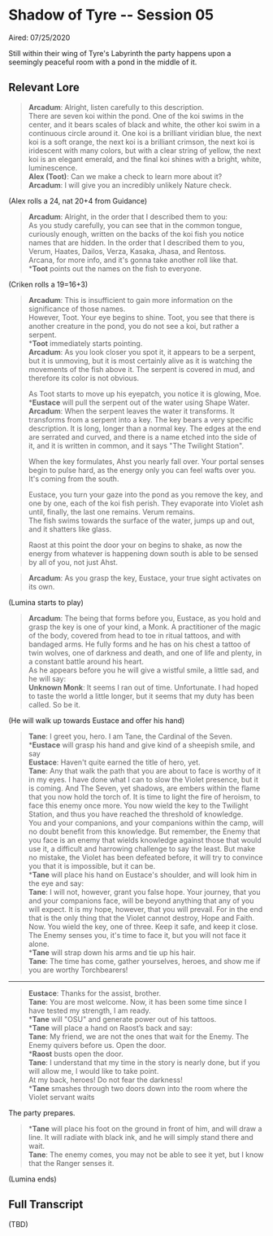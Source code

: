# Shadow of Tyre -- Session 05

Aired: 07/25/2020

Still within their wing of Tyre's Labyrinth the party happens upon a seemingly peaceful room with a pond in the middle of it.

## Relevant Lore

> **Arcadum**: Alright, listen carefully to this description.<br>
There are seven koi within the pond. One of the koi swims in the center, and it bears scales of black and white, the other koi swim in a continuous circle around it. One koi is a brilliant viridian blue, the next koi is a soft orange, the next koi is a brilliant crimson, the next koi is iridescent with many colors, but with a clear string of yellow, the next koi is an elegant emerald, and the final koi shines with a bright, white, luminescence.<br>
**Alex (Toot)**: Can we make a check to learn more about it?<br>
**Arcadum**: I will give you an incredibly unlikely Nature check.

(Alex rolls a 24, nat 20+4 from Guidance)

> **Arcadum**: Alright, in the order that I described them to you:<br>
As you study carefully, you can see that in the common tongue, curiously enough, written on the backs of the koi fish you notice names that are hidden. In the order that I described them to you, Verum, Haates, Dailos, Verza, Kasaka, Jhasa, and Rentoss.<br>
Arcana, for more info, and it's gonna take another roll like that.<br>
***Toot** points out the names on the fish to everyone.

(Criken rolls a 19=16+3)

> **Arcadum**: This is insufficient to gain more information on the significance of those names.<br>
However, Toot. Your eye begins to shine. Toot, you see that there is another creature in the pond, you do not see a koi, but rather a serpent.<br>
***Toot** immediately starts pointing.<br>
**Arcadum**: As you look closer you spot it, it appears to be a serpent, but it is unmoving, but it is most certainly alive as it is watching the movements of the fish above it. The serpent is covered in mud, and therefore its color is not obvious.
>
> As Toot starts to move up his eyepatch, you notice it is glowing, Moe.<br>
***Eustace** will pull the serpent out of the water using Shape Water.<br>
**Arcadum**: When the serpent leaves the water it transforms. It transforms from a serpent into a key. The key bears a very specific description. It is long, longer than a normal key. The edges at the end are serrated and curved, and there is a name etched into the side of it, and it is written in common, and it says "The Twilight Station".
>
> When the key formulates, Ahst you nearly fall over. Your portal senses begin to pulse hard, as the energy only you can feel wafts over you. It's coming from the south.
>
> Eustace, you turn your gaze into the pond as you remove the key, and one by one, each of the koi fish perish. They evaporate into Violet ash until, finally, the last one remains. Verum remains.<br>
The fish swims towards the surface of the water, jumps up and out, and it shatters like glass.
>
> Raost at this point the door your on begins to shake, as now the energy from whatever is happening down south is able to be sensed by all of you, not just Ahst.

> **Arcadum**: As you grasp the key, Eustace, your true sight activates on its own.

(Lumina starts to play)

> **Arcadum**: The being that forms before you, Eustace, as you hold and grasp the key is one of your kind, a Monk. A practitioner of the magic of the body, covered from head to toe in ritual tattoos, and with bandaged arms. He fully forms and he has on his chest a tattoo of twin wolves, one of darkness and death, and one of life and plenty, in a constant battle around his heart.<br>
As he appears before you he will give a wistful smile, a little sad, and he will say:<br>
> **Unknown Monk**: It seems I ran out of time. Unfortunate. I had hoped to taste the world a little longer, but it seems that my duty has been called. So be it.

(He will walk up towards Eustace and offer his hand)

> **Tane**: I greet you, hero. I am Tane, the Cardinal of the Seven.
***Eustace** will grasp his hand and give kind of a sheepish smile, and say<br>
**Eustace**: Haven't quite earned the title of hero, yet.<br>
**Tane**: Any that walk the path that you are about to face is worthy of it in my eyes. I have done what I can to slow the Violet presence, but it is coming. And The Seven, yet shadows, are embers within the flame that you now hold the torch of. It is time to light the fire of heroism, to face this enemy once more. You now wield the key to the Twilight Station, and thus you have reached the threshold of knowledge.<br>
You and your companions, and your companions within the camp, will no doubt benefit from this knowledge. But remember, the Enemy that you face is an enemy that wields knowledge against those that would use it, a difficult and harrowing challenge to say the least. But make no mistake, the Violet has been defeated before, it will try to convince you that it is impossible, but it can be.<br>
***Tane** will place his hand on Eustace's shoulder, and will look him in the eye and say:<br>
**Tane**: I will not, however, grant you false hope. Your journey, that you and your companions face, will be beyond anything that any of you will expect. It is my hope, however, that you will prevail. For in the end that is the only thing that the Violet cannot destroy, Hope and Faith.<br>
Now. You wield the key, one of three. Keep it safe, and keep it close. The Enemy senses you, it's time to face it, but you will not face it alone.<br>
***Tane** will strap down his arms and tie up his hair.<br>
**Tane**: The time has come, gather yourselves, heroes, and show me if you are worthy Torchbearers!

---

> **Eustace**: Thanks for the assist, brother.<br>
**Tane**: You are most welcome. Now, it has been some time since I have tested my strength, I am ready.<br>
***Tane** will "OSU" and generate power out of his tattoos.<br>
***Tane** will place a hand on Raost’s back and say:<br>
**Tane**: My friend, we are not the ones that wait for the Enemy. The Enemy quivers before us. Open the door.<br>
***Raost** busts open the door.<br>
**Tane**: I understand that my time in the story is nearly done, but if you will allow me, I would like to take point.<br>
At my back, heroes! Do not fear the darkness!<br>
***Tane** smashes through two doors down into the room where the Violet servant waits

The party prepares.

> ***Tane** will place his foot on the ground in front of him, and will draw a line. It will radiate with black ink, and he will simply stand there and wait.<br>
**Tane**: The enemy comes, you may not be able to see it yet, but I know that the Ranger senses it.

(Lumina ends)

## Full Transcript

(TBD)

